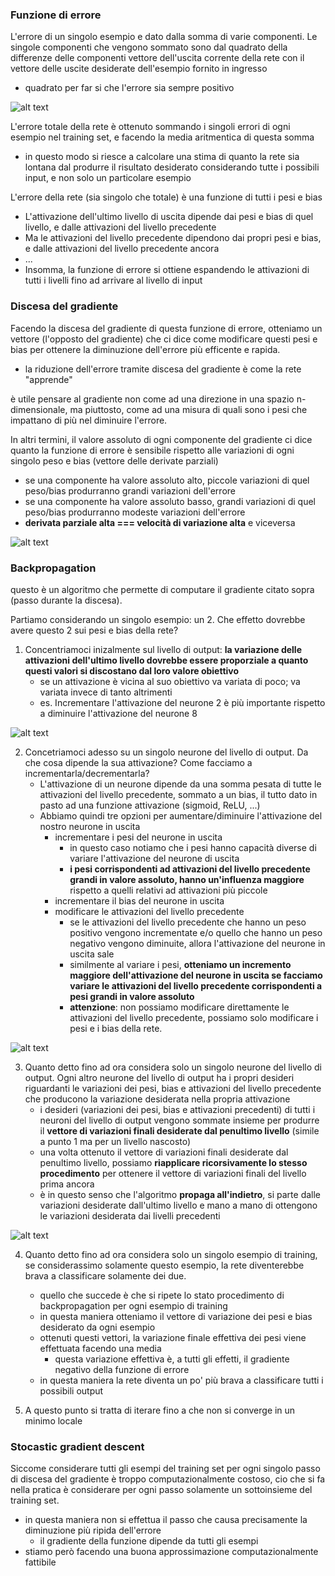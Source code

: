 ### Funzione di errore
L'errore di un singolo esempio e dato dalla somma di varie componenti. Le singole componenti che vengono sommato sono dal quadrato della differenze delle componenti vettore dell'uscita corrente della rete con il vettore delle uscite desiderate dell'esempio fornito in ingresso
- quadrato per far si che l'errore sia sempre positivo

![alt text](img/errore_singolo_esempio.png)

L'errore totale della rete è ottenuto sommando i singoli errori di ogni esempio nel training set, e facendo la media aritmentica di questa somma
- in questo modo si riesce a calcolare una stima di quanto la rete sia lontana dal produrre il risultato desiderato considerando tutte i possibili input, e non solo un particolare esempio



L'errore della rete (sia singolo che totale) è una funzione di tutti i pesi e bias
- L'attivazione dell'ultimo livello di uscita dipende dai pesi e bias di quel livello, e dalle attivazioni del livello precedente
- Ma le attivazioni del livello precedente dipendono dai propri pesi e bias, e dalle attivazioni del livello precedente ancora
- ...
- Insomma, la funzione di errore si ottiene espandendo le attivazioni di tutti i livelli fino ad arrivare al livello di input



### Discesa del gradiente
Facendo la discesa del gradiente di questa funzione di errore, otteniamo un vettore (l'opposto del gradiente) che ci dice come modificare questi pesi e bias per ottenere la diminuzione dell'errore più efficente e rapida.
- la riduzione dell'errore tramite discesa del gradiente è come la rete "apprende"

è utile pensare al gradiente non come ad una direzione in una spazio n-dimensionale, ma piuttosto, come ad una misura di quali sono i pesi che impattano di più nel diminuire l'errore. 

In altri termini, il valore assoluto di ogni componente del gradiente ci dice quanto la funzione di errore è sensibile rispetto alle variazioni di ogni singolo peso e bias (vettore delle derivate parziali)    
- se una componente ha valore assoluto alto, piccole variazioni di quel peso/bias produrranno grandi variazioni dell'errore
- se una componente ha valore assoluto basso, grandi variazioni di quel peso/bias produrranno modeste variazioni dell'errore
- **derivata parziale alta === velocità di variazione alta** e viceversa

![alt text](img/interpretazione_gradiente.png)






### Backpropagation
questo è un algoritmo che permette di computare il gradiente citato sopra (passo durante la discesa).

Partiamo considerando un singolo esempio: un 2. Che effetto dovrebbe avere questo 2 sui pesi e bias della rete?

1. Concentriamoci inizalmente sul livello di output: **la variazione delle attivazioni dell'ultimo livello dovrebbe essere proporziale a quanto questi valori si discostano dal loro valore obiettivo**
    - se un attivazione è vicina al suo obiettivo va variata di poco; va variata invece di tanto altrimenti
    - es. Incrementare l'attivazione del neurone 2 è più importante rispetto a diminuire l'attivazione del neurone 8

![alt text](img/variazione_attivazioni_output.png)


2. Concetriamoci adesso su un singolo neurone del livello di output. Da che cosa dipende la sua attivazione? Come facciamo a incrementarla/decrementarla?
    - L'attivazione di un neurone dipende da una somma pesata di tutte le attivazioni del livello precedente, sommato a un bias, il tutto dato in pasto ad una funzione attivazione (sigmoid, ReLU, ...)
    - Abbiamo quindi tre opzioni per aumentare/diminuire l'attivazione del nostro neurone in uscita
        - incrementare i pesi del neurone in uscita
            - in questo caso notiamo che i pesi hanno capacità diverse di variare l'attivazione del neurone di uscita
            - **i pesi corrispondenti ad attivazioni del livello precedente grandi in valore assoluto, hanno un'influenza maggiore** rispetto a quelli relativi ad attivazioni più piccole
        - incrementare il bias del neurone in uscita
        - modificare le attivazioni del livello precedente
            - se le attivazioni del livello precedente che hanno un peso positivo vengono incrementate e/o quello che hanno un peso negativo vengono diminuite, allora l'attivazione del neurone in uscita sale
            - similmente al variare i pesi, **otteniamo un incremento maggiore dell'attivazione del neurone in uscita se facciamo variare le attivazioni del livello precedente corrispondenti a pesi grandi in valore assoluto** 
            - **attenzione**: non possiamo modificare direttamente le attivazioni del livello precedente, possiamo solo modificare i pesi e i bias della rete.

![alt text](img/come_variare_singola_attivazione.png)

3. Quanto detto fino ad ora considera solo un singolo neurone del livello di output. Ogni altro neurone del livello di output ha i propri desideri riguardanti le variazioni dei pesi, bias e attivazioni del livello precedente che producono la variazione desiderata nella propria attivazione
    - i desideri (variazioni dei pesi, bias e attivazioni precedenti) di tutti i neuroni del livello di output vengono sommate insieme per produrre il **vettore di variazioni finali desiderate dal penultimo livello** (simile a punto 1 ma per un livello nascosto)
    - una volta ottenuto il vettore di variazioni finali desiderate dal penultimo livello, possiamo **riapplicare ricorsivamente lo stesso procedimento** per ottenere il vettore di variazioni finali del livello prima ancora 
    - è in questo senso che l'algoritmo **propaga all'indietro**, si parte dalle variazioni desiderate dall'ultimo livello e mano a mano di ottengono le variazioni desiderata dai livelli precedenti

![alt text](img/come_variare_tutte_le_attivazioni.png)

4. Quanto detto fino ad ora considera solo un singolo esempio di training, se considerassimo solamente questo esempio, la rete diventerebbe brava a classificare solamente dei due.
    - quello che succede è che si ripete lo stato procedimento di backpropagation per ogni esempio di training
    - in questa maniera otteniamo il vettore di variazione dei pesi e bias desiderato da ogni esempio
    - ottenuti questi vettori, la variazione finale effettiva dei pesi viene effettuata facendo una media
        - questa variazione effettiva è, a tutti gli effetti, il gradiente negativo della funzione di errore
    - in questa maniera la rete diventa un po' più brava a classificare tutti i possibili output  

5. A questo punto si tratta di iterare fino a che non si converge in un minimo locale

### Stocastic gradient descent
Siccome considerare tutti gli esempi del training set per ogni singolo passo di discesa del gradiente è troppo computazionalmente costoso, cio che si fa nella pratica è considerare per ogni passo solamente un sottoinsieme del training set.
- in questa maniera non si effettua il passo che causa precisamente la diminuzione più ripida dell'errore
    - il gradiente della funzione dipende da tutti gli esempi
- stiamo però facendo una buona approssimazione computazionalmente fattibile
